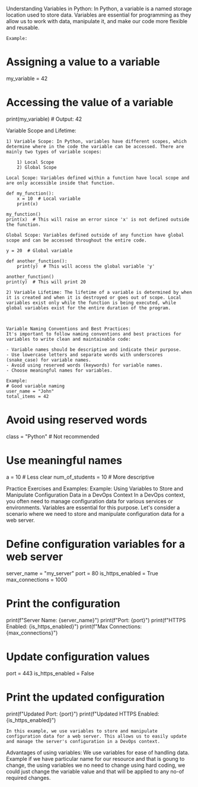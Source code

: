 Understanding Variables in Python:
    In Python, a variable is a named storage location used to store data. Variables are essential for programming as they allow us to work with data, manipulate it, and make our code more flexible and reusable.

    Example:
# Assigning a value to a variable
my_variable = 42

# Accessing the value of a variable
print(my_variable)  # Output: 42



Variable Scope and Lifetime:

    1) Variable Scope: In Python, variables have different scopes, which determine where in the code the variable can be accessed. There are mainly two types of variable scopes:

        1) Local Scope
        2) Global Scope

    Local Scope: Variables defined within a function have local scope and are only accessible inside that function.

    def my_function():
        x = 10  # Local variable
        print(x)

    my_function()
    print(x)  # This will raise an error since 'x' is not defined outside the function.

    Global Scope: Variables defined outside of any function have global scope and can be accessed throughout the entire code.

    y = 20  # Global variable

    def another_function():
        print(y)  # This will access the global variable 'y'

    another_function()
    print(y)  # This will print 20

    2) Variable Lifetime: The lifetime of a variable is determined by when it is created and when it is destroyed or goes out of scope. Local variables exist only while the function is being executed, while global variables exist for the entire duration of the program.



    Variable Naming Conventions and Best Practices:
    It's important to follow naming conventions and best practices for variables to write clean and maintainable code:

    - Variable names should be descriptive and indicate their purpose.
    - Use lowercase letters and separate words with underscores (snake_case) for variable names.
    - Avoid using reserved words (keywords) for variable names.
    - Choose meaningful names for variables.

    Example:
    # Good variable naming
    user_name = "John"
    total_items = 42

# Avoid using reserved words
class = "Python"  # Not recommended

# Use meaningful names
a = 10  # Less clear
num_of_students = 10  # More descriptive

Practice Exercises and Examples:
    Example: Using Variables to Store and Manipulate Configuration Data in a DevOps Context
    In a DevOps context, you often need to manage configuration data for various services or environments. Variables are essential for this purpose. Let's consider a scenario where we need to store and manipulate configuration data for a web server.

# Define configuration variables for a web server
server_name = "my_server"
port = 80
is_https_enabled = True
max_connections = 1000

# Print the configuration
print(f"Server Name: {server_name}")
print(f"Port: {port}")
print(f"HTTPS Enabled: {is_https_enabled}")
print(f"Max Connections: {max_connections}")

# Update configuration values
port = 443
is_https_enabled = False

# Print the updated configuration
print(f"Updated Port: {port}")
print(f"Updated HTTPS Enabled: {is_https_enabled}")


    In this example, we use variables to store and manipulate configuration data for a web server. This allows us to easily update and manage the server's configuration in a DevOps context.


Advantages of using variables: 
    We use variables for ease of handling data. Example if we have particular name for our resource and that is goung to change, the using variables we no need to change using hard coding, we could just change the variable value and that will be applied to any no-of required changes.